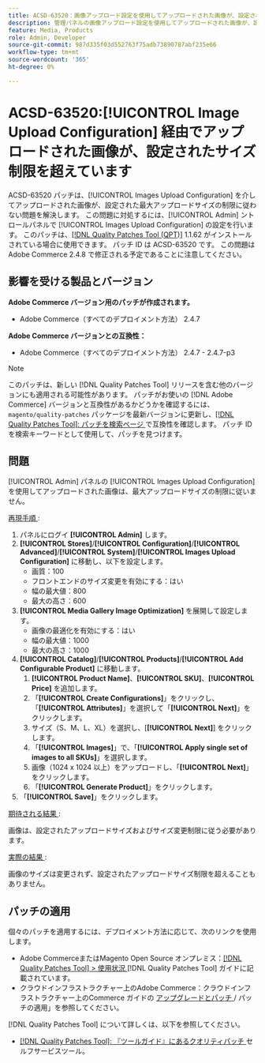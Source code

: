 ```yaml
---
title: ACSD-63520：画像アップロード設定を使用してアップロードされた画像が、設定されたサイズ制限を超えています
description: 管理パネルの画像アップロード設定を使用してアップロードされた画像が、設定された最大アップロードサイズの制限に従わないAdobe Commerceの問題を修正するために、ACSD-63520 パッチを適用してください。
feature: Media, Products
role: Admin, Developer
source-git-commit: 987d335f03d552763f75adb73890787abf235e66
workflow-type: tm+mt
source-wordcount: '365'
ht-degree: 0%

---
```



# ACSD-63520:[!UICONTROL Image Upload Configuration] 経由でアップロードされた画像が、設定されたサイズ制限を超えています

ACSD-63520 パッチは、[!UICONTROL Images Upload Configuration] を介してアップロードされた画像が、設定された最大アップロードサイズの制限に従わない問題を解決します。 この問題に対処するには、[!UICONTROL Admin] ントロールパネルで [!UICONTROL Images Upload Configuration] の設定を行います。 このパッチは、[[!DNL Quality Patches Tool (QPT)]](/help/tools/quality-patches-tool/quality-patches-tool-to-self-serve-quality-patches.md) 1.1.62 がインストールされている場合に使用できます。 パッチ ID は ACSD-63520 です。 この問題はAdobe Commerce 2.4.8 で修正される予定であることに注意してください。

## 影響を受ける製品とバージョン

**Adobe Commerce バージョン用のパッチが作成されます。**
* Adobe Commerce（すべてのデプロイメント方法） 2.4.7

**Adobe Commerce バージョンとの互換性：**
* Adobe Commerce（すべてのデプロイメント方法） 2.4.7 - 2.4.7-p3

>[!NOTE]
>
>このパッチは、新しい [!DNL Quality Patches Tool] リリースを含む他のバージョンにも適用される可能性があります。 パッチがお使いの [!DNL Adobe Commerce] バージョンと互換性があるかどうかを確認するには、`magento/quality-patches` パッケージを最新バージョンに更新し、[[!DNL Quality Patches Tool]: パッチを検索ページ ](https://experienceleague.adobe.com/tools/commerce-quality-patches/index.html?lang=ja) で互換性を確認します。 パッチ ID を検索キーワードとして使用して、パッチを見つけます。

## 問題

[!UICONTROL Admin] パネルの [!UICONTROL Images Upload Configuration] を使用してアップロードされた画像は、最大アップロードサイズの制限に従いません。

<u> 再現手順 </u>:

1. パネルにログイ **[!UICONTROL Admin]** します。
1. **[!UICONTROL Stores]**/**[!UICONTROL Configuration]**/**[!UICONTROL Advanced]**/**[!UICONTROL System]**/**[!UICONTROL Images Upload Configuration]** に移動し、以下を設定します。
   * 画質：100
   * フロントエンドのサイズ変更を有効にする：はい
   * 幅の最大値：800
   * 最大の高さ：600
1. **[!UICONTROL Media Gallery Image Optimization]** を展開して設定します。
   * 画像の最適化を有効にする：はい
   * 幅の最大値：1000
   * 最大の高さ：1000
1. **[!UICONTROL Catalog]**/**[!UICONTROL Products]**/**[!UICONTROL Add Configurable Product]** に移動します。
   1. **[!UICONTROL Product Name]**、**[!UICONTROL SKU]**、**[!UICONTROL Price]** を追加します。
   1. 「**[!UICONTROL Create Configurations]**」をクリックし、「**[!UICONTROL Attributes]**」を選択して「**[!UICONTROL Next]**」をクリックします。
   1. サイズ（S、M、L、XL）を選択し、[**[!UICONTROL Next]**] をクリックします。
   1. 「**[!UICONTROL Images]**」で、「**[!UICONTROL Apply single set of images to all SKUs]**」を選択します。
   1. 画像（1024 x 1024 以上）をアップロードし、「**[!UICONTROL Next]**」をクリックします。
   1. 「**[!UICONTROL Generate Product]**」をクリックします。
1. 「**[!UICONTROL Save]**」をクリックします。

<u> 期待される結果 </u>:

画像は、設定されたアップロードサイズおよびサイズ変更制限に従う必要があります。

<u> 実際の結果 </u>:

画像のサイズは変更されず、設定されたアップロードサイズ制限を超えることもありません。

## パッチの適用

個々のパッチを適用するには、デプロイメント方法に応じて、次のリンクを使用します。

* Adobe CommerceまたはMagento Open Source オンプレミス：[[!DNL Quality Patches Tool] > 使用状況 ](/help/tools/quality-patches-tool/usage.md) [!DNL Quality Patches Tool] ガイドに記載されています。
* クラウドインフラストラクチャー上のAdobe Commerce：クラウドインフラストラクチャー上のCommerce ガイドの [ アップグレードとパッチ ](https://experienceleague.adobe.com/docs/commerce-cloud-service/user-guide/develop/upgrade/apply-patches.html?lang=ja)/ パッチの適用」を参照してください。

[!DNL Quality Patches Tool] について詳しくは、以下を参照してください。

* [[!DNL Quality Patches Tool]: 『ツールガイド』にあるクオリティパッチ ](/help/tools/quality-patches-tool/quality-patches-tool-to-self-serve-quality-patches.md) セルフサービスツール。
